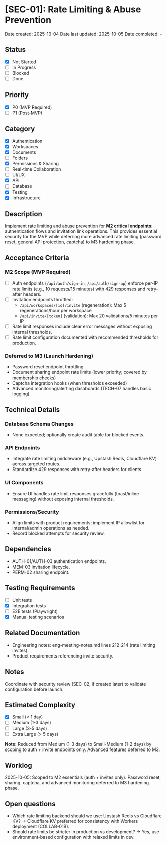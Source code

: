 # [SEC-01]: Rate Limiting & Abuse Prevention

Date created: 2025-10-04
Date last updated: 2025-10-05
Date completed: -

## Status

- [x] Not Started
- [ ] In Progress
- [ ] Blocked
- [ ] Done

## Priority

- [x] P0 (MVP Required)
- [ ] P1 (Post-MVP)

## Category

- [x] Authentication
- [x] Workspaces
- [x] Documents
- [ ] Folders
- [x] Permissions & Sharing
- [ ] Real-time Collaboration
- [ ] UI/UX
- [x] API
- [ ] Database
- [x] Testing
- [x] Infrastructure

## Description

Implement rate limiting and abuse prevention for **M2 critical endpoints**: authentication flows and invitation link operations. This provides essential security for the MVP while deferring more advanced rate limiting (password reset, general API protection, captcha) to M3 hardening phase.

## Acceptance Criteria

### M2 Scope (MVP Required)
- [ ] Auth endpoints (`/api/auth/sign-in`, `/api/auth/sign-up`) enforce per-IP rate limits (e.g., 10 requests/15 minutes) with 429 responses and retry-after headers.
- [ ] Invitation endpoints throttled:
  - `/api/workspaces/[id]/invite` (regeneration): Max 5 regenerations/hour per workspace
  - `/api/invite/[token]` (validation): Max 20 validations/5 minutes per IP
- [ ] Rate limit responses include clear error messages without exposing internal thresholds.
- [ ] Rate limit configuration documented with recommended thresholds for production.

### Deferred to M3 (Launch Hardening)
- Password reset endpoint throttling
- Document sharing endpoint rate limits (lower priority; covered by membership checks)
- Captcha integration hooks (when thresholds exceeded)
- Advanced monitoring/alerting dashboards (TECH-07 handles basic logging)

## Technical Details

### Database Schema Changes

- None expected; optionally create audit table for blocked events.

### API Endpoints

- Integrate rate limiting middleware (e.g., Upstash Redis, Cloudflare KV) across targeted routes.
- Standardize 429 responses with retry-after headers for clients.

### UI Components

- Ensure UI handles rate limit responses gracefully (toast/inline messaging) without exposing internal thresholds.

### Permissions/Security

- Align limits with product requirements; implement IP allowlist for internal/admin operations as needed.
- Record blocked attempts for security review.

## Dependencies

- AUTH-01/AUTH-03 authentication endpoints.
- MEM-03 invitation lifecycle.
- PERM-02 sharing endpoint.

## Testing Requirements

- [ ] Unit tests
- [x] Integration tests
- [ ] E2E tests (Playwright)
- [x] Manual testing scenarios

## Related Documentation

- Engineering notes: eng-meeting-notes.md lines 212-214 (rate limiting invites).
- Product requirements referencing invite security.

## Notes

Coordinate with security review (SEC-02, if created later) to validate configuration before launch.

## Estimated Complexity

- [x] Small (< 1 day)
- [ ] Medium (1-3 days)
- [ ] Large (3-5 days)
- [ ] Extra Large (> 5 days)

**Note:** Reduced from Medium (1-3 days) to Small-Medium (1-2 days) by scoping to auth + invite endpoints only. Advanced features deferred to M3.

## Worklog

2025-10-05: Scoped to M2 essentials (auth + invites only). Password reset, sharing, captcha, and advanced monitoring deferred to M3 hardening phase.

## Open questions

- Which rate limiting backend should we use: Upstash Redis vs Cloudflare KV?
  → Cloudflare KV preferred for consistency with Workers deployment (COLLAB-01B).
- Should rate limits be stricter in production vs development?
  → Yes, use environment-based configuration with relaxed limits in dev.
